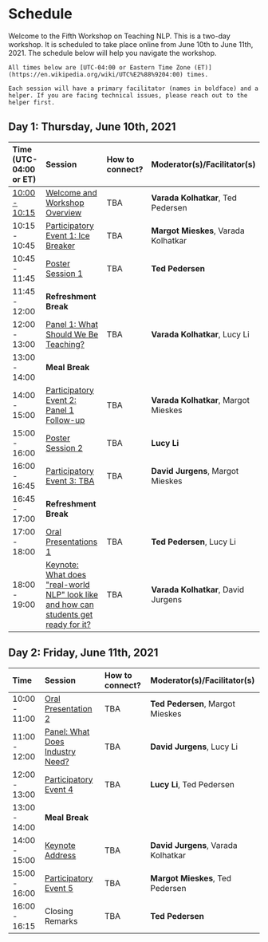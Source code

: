 # Schedule

Welcome to the Fifth Workshop on Teaching NLP. This is a two-day workshop. It is scheduled to take place online from June 10th to June 11th, 2021. The schedule below will help you navigate the workshop. 

```{note}
All times below are [UTC-04:00 or Eastern Time Zone (ET)](https://en.wikipedia.org/wiki/UTC%E2%88%9204:00) times.
```

```{note}
Each session will have a primary facilitator (names in boldface) and a helper. If you are facing technical issues, please reach out to the helper first. 
```

## Day 1: Thursday, June 10th, 2021

| Time (UTC-04:00 or ET)              |     Session                          |  How to connect?       | Moderator(s)/Facilitator(s)  |
| :---------------- | :------------------------------   | :----------------- | :----------------- |
| [10:00 - 10:15](https://dateful.com/eventlink/4564887570) | [Welcome and Workshop Overview](introduction.md)     |         TBA            | **Varada Kolhatkar**, Ted Pedersen |
| 10:15 - 10:45 | [Participatory Event 1: Ice Breaker](activities/ice-breaker.md)|         TBA            | **Margot Mieskes**, Varada Kolhatkar | 
| 10:45 - 11:45 | [Poster Session 1](posters/poster1.md)                  |         TBA            | **Ted Pedersen** | 
| 11:45 - 12:00 | **Refreshment Break**                 |                        |                     | 
| 12:00 - 13:00  | [Panel 1: What Should We Be Teaching?](panels/core-concepts.md)    |         TBA |  **Varada Kolhatkar**, Lucy Li |
| 13:00 - 14:00  | **Meal Break**                              |            |                     |  |
| 14:00 - 15:00  | [Participatory Event 2: Panel 1 Follow-up](activities/core-topics.md)     |         TBA            |  **Varada Kolhatkar**, Margot Mieskes |
| 15:00 - 16:00  | [Poster Session 2](posters/poster2.md)   |         TBA            | **Lucy Li** |
| 16:00 - 16:45  | [Participatory Event 3: TBA](activities/ice-breaker.md)  |         TBA            |  **David Jurgens**, Margot Mieskes |
| 16:45 - 17:00  | **Refreshment Break**  |                     |                     |
| 17:00 - 18:00  | [Oral Presentations 1](oral-talks/talk1.md) |      TBA          |   **Ted Pedersen**, Lucy Li |
| 18:00 - 19:00  | [Keynote: What does "real-world NLP" look like and how can students get ready for it?](keynotes/ines_montani.md)   |         TBA          |  **Varada Kolhatkar**, David Jurgens  |



## Day 2: Friday, June 11th, 2021

| Time              |     Session                         |  How to connect?       | Moderator(s)/Facilitator(s)     |
| :---------------- | :------------------------------ | :----------------- | :----------------- |
| 10:00 - 11:00 |    [Oral Presentation 2](oral-talks/talk2.md) |         TBA            |   **Ted Pedersen**, Margot Mieskes                  |  |
| 11:00 - 12:00 |  [Panel: What Does Industry Need?](panels/industry.md) |         TBA  | **David Jurgens**, Lucy Li  |
| 12:00 - 13:00 |  [Participatory Event 4](activities/industry-panel-follow-up.md) |         TBA            | **Lucy Li**, Ted Pedersen |
| 13:00 - 14:00  |    **Meal Break**                              |                        |                     |  | 
| 14:00 - 15:00  |  [Keynote Address](keynotes/jason_eisner.md)   |         TBA  | **David Jurgens**, Varada Kolhatkar  |
| 15:00 - 16:00  |    [Participatory Event 5](activities/feedback.md)          |         TBA            |  **Margot Mieskes**, Ted Pedersen |
| 16:00 - 16:15   |   Closing Remarks              |         TBA            |     **Ted Pedersen** |


